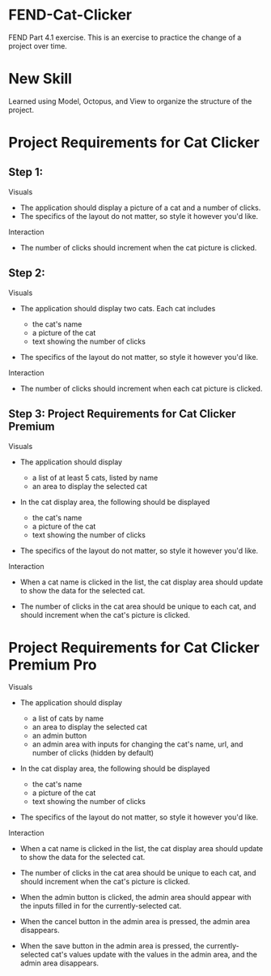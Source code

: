 # FEND-Cat-Clicker

FEND Part 4.1 exercise. This is an exercise to practice the change of a project over time.

# New Skill

Learned using Model, Octopus, and View to organize the structure of the project.

# Project Requirements for Cat Clicker

## Step 1:

Visuals

* The application should display a picture of a cat and a number of clicks.
* The specifics of the layout do not matter, so style it however you'd like.

Interaction

* The number of clicks should increment when the cat picture is clicked.

## Step 2:

Visuals

* The application should display two cats. Each cat includes
  * the cat's name
  * a picture of the cat
  * text showing the number of clicks

* The specifics of the layout do not matter, so style it however you'd like.

Interaction

* The number of clicks should increment when each cat picture is clicked.

## Step 3: Project Requirements for Cat Clicker Premium

Visuals

* The application should display

  * a list of at least 5 cats, listed by name
  * an area to display the selected cat

* In the cat display area, the following should be displayed
  * the cat's name
  * a picture of the cat
  * text showing the number of clicks

* The specifics of the layout do not matter, so style it however you'd like.

Interaction

* When a cat name is clicked in the list, the cat display area should update to show the data for the selected cat.

* The number of clicks in the cat area should be unique to each cat, and should increment when the cat's picture is clicked.

# Project Requirements for Cat Clicker Premium Pro

Visuals

* The application should display

  * a list of cats by name
  * an area to display the selected cat
  * an admin button
  * an admin area with inputs for changing the cat's name, url, and number of clicks (hidden by default)

* In the cat display area, the following should be displayed

  * the cat's name
  * a picture of the cat
  * text showing the number of clicks

* The specifics of the layout do not matter, so style it however you'd like.

Interaction

* When a cat name is clicked in the list, the cat display area should update to show the data for the selected cat.

* The number of clicks in the cat area should be unique to each cat, and should increment when the cat's picture is clicked.

* When the admin button is clicked, the admin area should appear with the inputs filled in for the currently-selected cat.

* When the cancel button in the admin area is pressed, the admin area disappears.

* When the save button in the admin area is pressed, the currently-selected cat's values update with the values in the admin area, and the admin area disappears.
